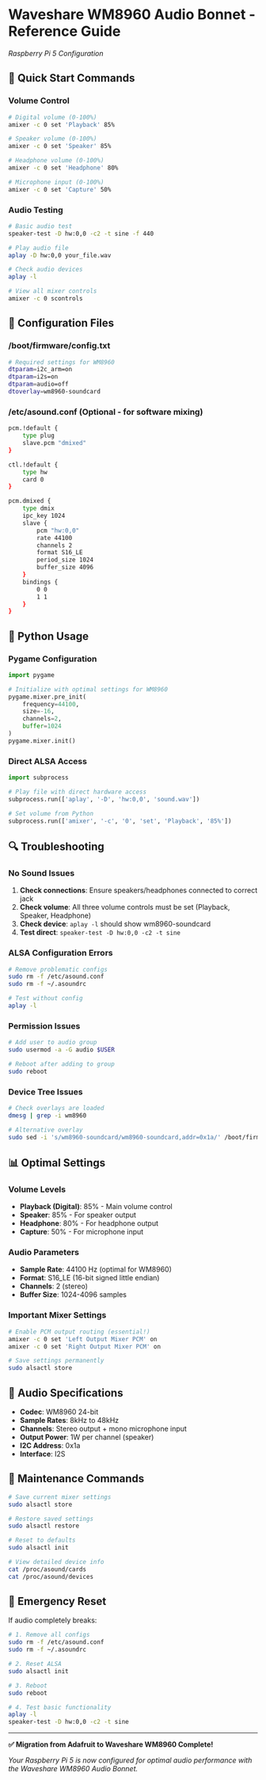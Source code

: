 # Waveshare WM8960 Audio Bonnet - Reference Guide
*Raspberry Pi 5 Configuration*

## 🎯 Quick Start Commands

### Volume Control
```bash
# Digital volume (0-100%)
amixer -c 0 set 'Playback' 85%

# Speaker volume (0-100%) 
amixer -c 0 set 'Speaker' 85%

# Headphone volume (0-100%)
amixer -c 0 set 'Headphone' 80%

# Microphone input (0-100%)
amixer -c 0 set 'Capture' 50%
```

### Audio Testing
```bash
# Basic audio test
speaker-test -D hw:0,0 -c2 -t sine -f 440

# Play audio file
aplay -D hw:0,0 your_file.wav

# Check audio devices
aplay -l

# View all mixer controls
amixer -c 0 scontrols
```

## 🔧 Configuration Files

### /boot/firmware/config.txt
```bash
# Required settings for WM8960
dtparam=i2c_arm=on
dtparam=i2s=on
dtparam=audio=off
dtoverlay=wm8960-soundcard
```

### /etc/asound.conf (Optional - for software mixing)
```bash
pcm.!default {
    type plug
    slave.pcm "dmixed"
}

ctl.!default {
    type hw
    card 0
}

pcm.dmixed {
    type dmix
    ipc_key 1024
    slave {
        pcm "hw:0,0"
        rate 44100
        channels 2
        format S16_LE
        period_size 1024
        buffer_size 4096
    }
    bindings {
        0 0
        1 1
    }
}
```

## 🐍 Python Usage

### Pygame Configuration
```python
import pygame

# Initialize with optimal settings for WM8960
pygame.mixer.pre_init(
    frequency=44100,
    size=-16,
    channels=2,
    buffer=1024
)
pygame.mixer.init()
```

### Direct ALSA Access
```python
import subprocess

# Play file with direct hardware access
subprocess.run(['aplay', '-D', 'hw:0,0', 'sound.wav'])

# Set volume from Python
subprocess.run(['amixer', '-c', '0', 'set', 'Playback', '85%'])
```

## 🔍 Troubleshooting

### No Sound Issues
1. **Check connections**: Ensure speakers/headphones connected to correct jack
2. **Check volume**: All three volume controls must be set (Playback, Speaker, Headphone)
3. **Check device**: `aplay -l` should show wm8960-soundcard
4. **Test direct**: `speaker-test -D hw:0,0 -c2 -t sine`

### ALSA Configuration Errors
```bash
# Remove problematic configs
sudo rm -f /etc/asound.conf
sudo rm -f ~/.asoundrc

# Test without config
aplay -l
```

### Permission Issues
```bash
# Add user to audio group
sudo usermod -a -G audio $USER

# Reboot after adding to group
sudo reboot
```

### Device Tree Issues
```bash
# Check overlays are loaded
dmesg | grep -i wm8960

# Alternative overlay
sudo sed -i 's/wm8960-soundcard/wm8960-soundcard,addr=0x1a/' /boot/firmware/config.txt
```

## 📊 Optimal Settings

### Volume Levels
- **Playback (Digital)**: 85% - Main volume control
- **Speaker**: 85% - For speaker output  
- **Headphone**: 80% - For headphone output
- **Capture**: 50% - For microphone input

### Audio Parameters
- **Sample Rate**: 44100 Hz (optimal for WM8960)
- **Format**: S16_LE (16-bit signed little endian)
- **Channels**: 2 (stereo)
- **Buffer Size**: 1024-4096 samples

### Important Mixer Settings
```bash
# Enable PCM output routing (essential!)
amixer -c 0 set 'Left Output Mixer PCM' on
amixer -c 0 set 'Right Output Mixer PCM' on

# Save settings permanently
sudo alsactl store
```

## 🎵 Audio Specifications

- **Codec**: WM8960 24-bit
- **Sample Rates**: 8kHz to 48kHz
- **Channels**: Stereo output + mono microphone input
- **Output Power**: 1W per channel (speaker)
- **I2C Address**: 0x1a
- **Interface**: I2S

## 🔄 Maintenance Commands

```bash
# Save current mixer settings
sudo alsactl store

# Restore saved settings
sudo alsactl restore

# Reset to defaults
sudo alsactl init

# View detailed device info
cat /proc/asound/cards
cat /proc/asound/devices
```

## 🚨 Emergency Reset

If audio completely breaks:

```bash
# 1. Remove all configs
sudo rm -f /etc/asound.conf
sudo rm -f ~/.asoundrc

# 2. Reset ALSA
sudo alsactl init

# 3. Reboot
sudo reboot

# 4. Test basic functionality
aplay -l
speaker-test -D hw:0,0 -c2 -t sine
```

---

**✅ Migration from Adafruit to Waveshare WM8960 Complete!**

*Your Raspberry Pi 5 is now configured for optimal audio performance with the Waveshare WM8960 Audio Bonnet.*